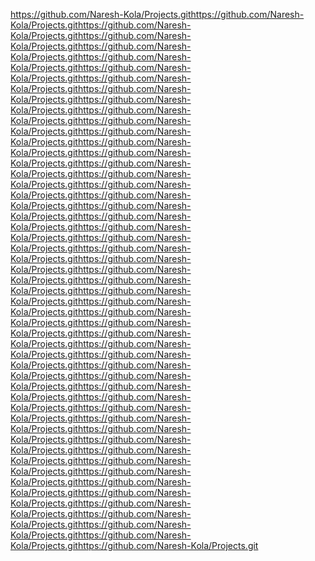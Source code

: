 https://github.com/Naresh-Kola/Projects.githttps://github.com/Naresh-Kola/Projects.githttps://github.com/Naresh-Kola/Projects.githttps://github.com/Naresh-Kola/Projects.githttps://github.com/Naresh-Kola/Projects.githttps://github.com/Naresh-Kola/Projects.githttps://github.com/Naresh-Kola/Projects.githttps://github.com/Naresh-Kola/Projects.githttps://github.com/Naresh-Kola/Projects.githttps://github.com/Naresh-Kola/Projects.githttps://github.com/Naresh-Kola/Projects.githttps://github.com/Naresh-Kola/Projects.githttps://github.com/Naresh-Kola/Projects.githttps://github.com/Naresh-Kola/Projects.githttps://github.com/Naresh-Kola/Projects.githttps://github.com/Naresh-Kola/Projects.githttps://github.com/Naresh-Kola/Projects.githttps://github.com/Naresh-Kola/Projects.githttps://github.com/Naresh-Kola/Projects.githttps://github.com/Naresh-Kola/Projects.githttps://github.com/Naresh-Kola/Projects.githttps://github.com/Naresh-Kola/Projects.githttps://github.com/Naresh-Kola/Projects.githttps://github.com/Naresh-Kola/Projects.githttps://github.com/Naresh-Kola/Projects.githttps://github.com/Naresh-Kola/Projects.githttps://github.com/Naresh-Kola/Projects.githttps://github.com/Naresh-Kola/Projects.githttps://github.com/Naresh-Kola/Projects.githttps://github.com/Naresh-Kola/Projects.githttps://github.com/Naresh-Kola/Projects.githttps://github.com/Naresh-Kola/Projects.githttps://github.com/Naresh-Kola/Projects.githttps://github.com/Naresh-Kola/Projects.githttps://github.com/Naresh-Kola/Projects.githttps://github.com/Naresh-Kola/Projects.githttps://github.com/Naresh-Kola/Projects.githttps://github.com/Naresh-Kola/Projects.githttps://github.com/Naresh-Kola/Projects.githttps://github.com/Naresh-Kola/Projects.githttps://github.com/Naresh-Kola/Projects.githttps://github.com/Naresh-Kola/Projects.githttps://github.com/Naresh-Kola/Projects.githttps://github.com/Naresh-Kola/Projects.githttps://github.com/Naresh-Kola/Projects.githttps://github.com/Naresh-Kola/Projects.githttps://github.com/Naresh-Kola/Projects.githttps://github.com/Naresh-Kola/Projects.githttps://github.com/Naresh-Kola/Projects.githttps://github.com/Naresh-Kola/Projects.githttps://github.com/Naresh-Kola/Projects.githttps://github.com/Naresh-Kola/Projects.git